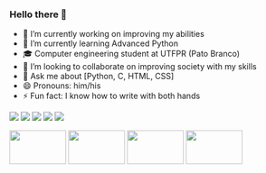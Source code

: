 ### Hello there 👋

- 🔭 I’m currently working on improving my abilities
- 🌱 I’m currently learning Advanced Python
- 🎓 Computer engineering student at UTFPR (Pato Branco)
- 👯 I’m looking to collaborate on improving society with my skills
- 💬 Ask me about [Python, C, HTML, CSS]
- 😄 Pronouns: him/his
- ⚡ Fun fact: I know how to write with both hands


[![](https://raw.githubusercontent.com/vn7n24fzkq/github-profile-summary-cards-example/master/profile-summary-card-output/dracula/0-profile-details.svg)](https://github.com/vn7n24fzkq/github-profile-summary-cards)
[![](https://raw.githubusercontent.com/vn7n24fzkq/github-profile-summary-cards-example/master/profile-summary-card-output/dracula/1-repos-per-language.svg)](https://github.com/vn7n24fzkq/github-profile-summary-cards) [![](https://raw.githubusercontent.com/vn7n24fzkq/github-profile-summary-cards-example/master/profile-summary-card-output/dracula/2-most-commit-language.svg)](https://github.com/vn7n24fzkq/github-profile-summary-cards)
[![](https://raw.githubusercontent.com/vn7n24fzkq/github-profile-summary-cards-example/master/profile-summary-card-output/dracula/3-stats.svg)](https://github.com/vn7n24fzkq/github-profile-summary-cards) [![](https://raw.githubusercontent.com/vn7n24fzkq/github-profile-summary-cards-example/master/profile-summary-card-output/dracula/4-productive-time.svg)](https://github.com/vn7n24fzkq/github-profile-summary-cards)



<div style= "display:inline-block" >
<img align="center" width = 100 height = 60 src="https://cdn.jsdelivr.net/gh/devicons/devicon@latest/icons/python/python-original.svg" />
<img align="center" width = 100 height = 60 src="https://cdn.jsdelivr.net/gh/devicons/devicon@latest/icons/c/c-original.svg" />
<img align="center" width = 100 height = 60 src="https://cdn.jsdelivr.net/gh/devicons/devicon@latest/icons/html5/html5-original.svg" />
<img align="center" width = 100 height = 60 src="https://cdn.jsdelivr.net/gh/devicons/devicon@latest/icons/css3/css3-original.svg" />
          
          

</div>


          
          
